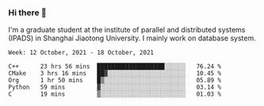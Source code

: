 ### Hi there 👋

I'm a graduate student at the institute of parallel and distributed systems (IPADS) in Shanghai Jiaotong University. I mainly work on database system.

<!--START_SECTION:waka-->
```text
Week: 12 October, 2021 - 18 October, 2021

C++      23 hrs 56 mins  ███████████████████░░░░░░   76.24 % 
CMake    3 hrs 16 mins   ██▓░░░░░░░░░░░░░░░░░░░░░░   10.45 % 
Org      1 hr 50 mins    █▒░░░░░░░░░░░░░░░░░░░░░░░   05.89 % 
Python   59 mins         ▓░░░░░░░░░░░░░░░░░░░░░░░░   03.14 % 
C        19 mins         ▒░░░░░░░░░░░░░░░░░░░░░░░░   01.03 % 
```
<!--END_SECTION:waka-->

<!--
**yqmmm/yqmmm** is a ✨ _special_ ✨ repository because its `README.md` (this file) appears on your GitHub profile.

Here are some ideas to get you started:

- 🔭 I’m currently working on ...
- 🌱 I’m currently learning ...
- 👯 I’m looking to collaborate on ...
- 🤔 I’m looking for help with ...
- 💬 Ask me about ...
- 📫 How to reach me: ...
- 😄 Pronouns: ...
- ⚡ Fun fact: ...
-->
